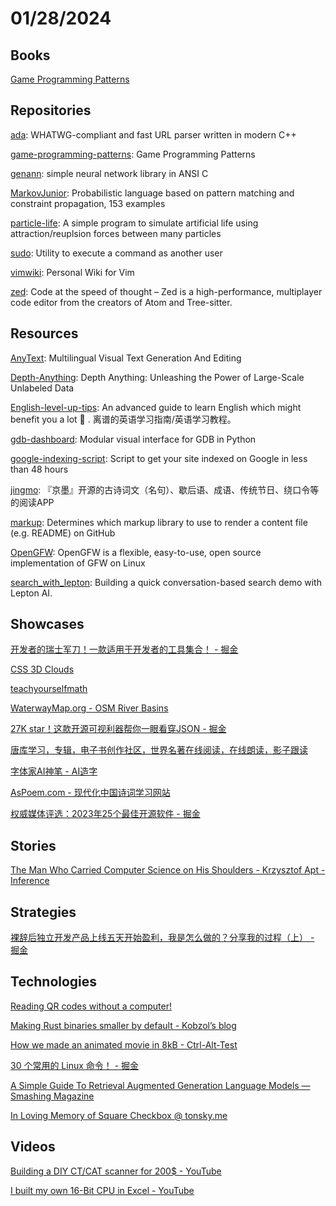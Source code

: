 # 01/28/2024

## Books
[Game Programming Patterns](https://gameprogrammingpatterns.com/)

## Repositories
[ada](https://github.com/ada-url/ada): WHATWG-compliant and fast URL parser written in modern C++

[game-programming-patterns](https://github.com/munificent/game-programming-patterns): Game Programming Patterns

[genann](https://github.com/codeplea/genann): simple neural network library in ANSI C

[MarkovJunior](https://github.com/mxgmn/MarkovJunior): Probabilistic language based on pattern matching and constraint propagation, 153 examples

[particle-life](https://github.com/hunar4321/particle-life): A simple program to simulate artificial life using attraction/reuplsion forces between many particles

[sudo](https://github.com/sudo-project/sudo): Utility to execute a command as another user

[vimwiki](https://github.com/vimwiki/vimwiki): Personal Wiki for Vim

[zed](https://github.com/zed-industries/zed): Code at the speed of thought – Zed is a high-performance, multiplayer code editor from the creators of Atom and Tree-sitter.

## Resources
[AnyText](https://github.com/tyxsspa/AnyText): Multilingual Visual Text Generation And Editing

[Depth-Anything](https://github.com/LiheYoung/Depth-Anything): Depth Anything: Unleashing the Power of Large-Scale Unlabeled Data

[English-level-up-tips](https://github.com/byoungd/English-level-up-tips): An advanced guide to learn English which might benefit you a lot 🎉 . 离谱的英语学习指南/英语学习教程。

[gdb-dashboard](https://github.com/cyrus-and/gdb-dashboard): Modular visual interface for GDB in Python

[google-indexing-script](https://github.com/goenning/google-indexing-script): Script to get your site indexed on Google in less than 48 hours

[jingmo](https://github.com/hefengbao/jingmo): 『京墨』开源的古诗词文（名句）、歇后语、成语、传统节日、绕口令等的阅读APP

[markup](https://github.com/github/markup): Determines which markup library to use to render a content file (e.g. README) on GitHub

[OpenGFW](https://github.com/apernet/OpenGFW): OpenGFW is a flexible, easy-to-use, open source implementation of GFW on Linux

[search_with_lepton](https://github.com/leptonai/search_with_lepton): Building a quick conversation-based search demo with Lepton AI.

## Showcases
[开发者的瑞士军刀！一款适用于开发者的工具集合！ - 掘金](https://juejin.cn/post/7326378145573535755)

[CSS 3D Clouds](https://spite.github.io/CSS3DClouds/)

[teachyourselfmath](https://teachyourselfmath.app/)

[WaterwayMap.org - OSM River Basins](https://waterwaymap.org/#map=2/0/0)

[27K star！这款开源可视利器帮你一眼看穿JSON - 掘金](https://juejin.cn/post/7327150128099229732)

[唐库学习，专辑，电子书创作社区，世界名著在线阅读，在线朗读，影子跟读](http://www.tanglib.com/)

[字体家AI神笔 - AI造字](https://www.ai.zitijia.com/)

[AsPoem.com - 现代化中国诗词学习网站](https://aspoem.com/)

[权威媒体评选：2023年25个最佳开源软件 - 掘金](https://juejin.cn/post/7327198130049482752)

## Stories
[The Man Who Carried Computer Science on His Shoulders - Krzysztof Apt - Inference](https://inference-review.com/article/the-man-who-carried-computer-science-on-his-shoulders)

## Strategies
[裸辞后独立开发产品上线五天开始盈利，我是怎么做的？分享我的过程（上） - 掘金](https://juejin.cn/post/7328040288514228261)

## Technologies
[Reading QR codes without a computer!](https://qr.blinry.org/)

[Making Rust binaries smaller by default - Kobzol’s blog](https://kobzol.github.io/rust/cargo/2024/01/23/making-rust-binaries-smaller-by-default.html)

[How we made an animated movie in 8kB - Ctrl-Alt-Test](https://www.ctrl-alt-test.fr/2024/how-we-made-an-animated-movie-in-8kb/)

[30 个常用的 Linux 命令！ - 掘金](https://juejin.cn/post/7293342627814653967)

[A Simple Guide To Retrieval Augmented Generation Language Models — Smashing Magazine](https://www.smashingmagazine.com/2024/01/guide-retrieval-augmented-generation-language-models/)

[In Loving Memory of Square Checkbox @ tonsky.me](https://tonsky.me/blog/checkbox/)

## Videos
[Building a DIY CT/CAT scanner for 200$ - YouTube](https://www.youtube.com/watch?v=zj7YjFDt2WY)

[I built my own 16-Bit CPU in Excel - YouTube](https://www.youtube.com/watch?v=5rg7xvTJ8SU)
